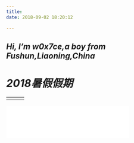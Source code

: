 ```yaml
---
title: 
date: 2018-09-02 18:20:12

---
```



## ***Hi, I’m w0x7ce,a boy from Fushun,Liaoning,China***


# ***2018暑假假期*** # 
|     |  |    |
| :------- | ----: | :---: | 
|  |    |      |

<iframe frameborder="no" border="0" marginwidth="0" marginheight="0" width=330 height=86 src="//music.163.com/outchain/player?type=2&id=1427687&auto=1&height=66"></iframe>

